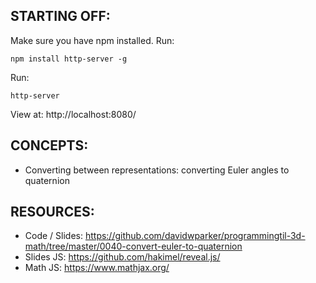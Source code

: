 ## STARTING OFF:

Make sure you have npm installed.
Run:
```
npm install http-server -g
```

Run:
```
http-server
```

View at: http://localhost:8080/

## CONCEPTS:

* Converting between representations: converting Euler angles to quaternion

## RESOURCES:

* Code / Slides: https://github.com/davidwparker/programmingtil-3d-math/tree/master/0040-convert-euler-to-quaternion
* Slides JS: https://github.com/hakimel/reveal.js/
* Math JS: https://www.mathjax.org/

